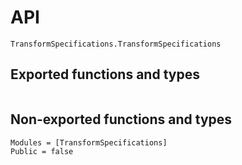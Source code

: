 # API

```@docs
TransformSpecifications.TransformSpecifications
```

## Exported functions and types

```@index
```

## Non-exported functions and types

```@autodocs
Modules = [TransformSpecifications]
Public = false
```

